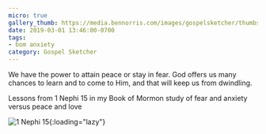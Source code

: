 ```yaml
---
micro: true
gallery_thumb: https://media.bennorris.com/images/gospelsketcher/thumbs/1-nephi-15.jpg
date: 2019-03-01 13:46:00-0700
tags:
- bom anxiety
category: Gospel Sketcher
---
```


We have the power to attain peace or stay in fear. God offers us many chances to learn and to come to Him, and that will keep us from dwindling.

Lessons from 1 Nephi 15 in my Book of Mormon study of fear and anxiety versus peace and love

![1 Nephi 15](https://media.bennorris.com/images/gospelsketcher/bom-anxiety-study/1-nephi-15.jpg){:loading="lazy"}